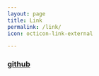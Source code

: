 ```yaml
---
layout: page
title: Link
permalink: /link/
icon: octicon-link-external

---
```


### [github](https://github.com/iamyueqing)